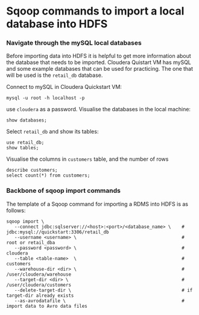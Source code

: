 # Sqoop commands to import a local database into HDFS

### Navigate through the mySQL local databases
Before importing data into HDFS it is helpful to get more information about the database that needs to be imported. Cloudera Quistart VM has mySQL and some example databases that can be used for practicing. The one that will be used is the `retail_db` database.

Connect to mySQL in Cloudera Quickstart VM:
```
mysql -u root -h localhost -p
```
use `cloudera` as a password.
Visualise the databases in the local machine:
```
show databases;
```
Select `retail_db` and show its tables:
```
use retail_db;
show tables;
```
Visualise the columns in `customers` table, and the number of rows
```
describe customers;
select count(*) from customers;
```
### Backbone of sqoop import commands
The template of a Sqoop command for importing a RDMS into HDFS is as follows:
```
sqoop import \
   --connect jdbc:sqlserver://<host>:<port>/<database_name> \    # jdbc:mysql://quickstart:3306/retail_db
   --username <username> \                                       # root or retail_dba
   --password <password> \                                       # cloudera
   --table <table-name>  \                                       # customers
   --warehouse-dir <dir> \                                       # /user/cloudera/warehouse
   --target-dir <dir> \                                          # /user/cloudera/customers
   --delete-target-dir \                                         # if target-dir already exists
   --as-avrodatafile \                                           # import data to Avro data files
```

